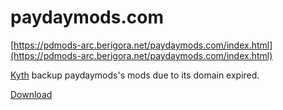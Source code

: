 # paydaymods.com

[https://pdmods-arc.berigora.net/paydaymods.com/index.html](https://pdmods-arc.berigora.net/paydaymods.com/index.html)

[Kyth](https://steamcommunity.com/profiles/76561198005546920) backup paydaymods's mods due to its domain expired.

[Download](/public/download.paydaymods.com/download/latest)
